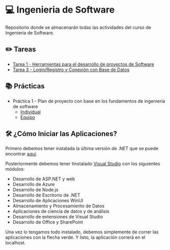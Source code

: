 # 💻 Ingenieria de Software
Repositorio donde se almacenarán todas las actividades del curso de Ingeniería de Software.

## ✏️ Tareas
 - [Tarea 1 - Herramientas para el desarrollo de proyectos de Software](./Tarea1/)
 - [Tarea 3 - Login/Registro y Conexión con Base de Datos](./Tarea3/)

## 📚 Prácticas
 - Práctica 1 - Plan de proyecto con base en los fundamentos de ingeniería de software
    - [Individual](./Practica1/)
    - [Equipo](https://github.com/archykuroko/ProyectoIngenieriaSoftware)

## 🛠️ ¿Cómo Iniciar las Aplicaciones?
Primero debemos tener instalada la última versión de .NET que se puede encontrar [aquí](https://dotnet.microsoft.com/es-es/).

Posteriormente debemos tener tinstalado [Visual Studio](https://visualstudio.microsoft.com/es/) con los siguientes módulos:
 - Desarrollo de ASP.NET y web
 - Desarrollo de Azure
 - Desarrollo de Node.js
 - Desarrollo de Escritorio de .NET
 - Desarrollo de Aplicaciones WinUI
 - Almacenamiento y Procesamiento de Datos
 - Aplicaciones de ciencia de datos y de análisis
 - Desarrollo de extensiones de Visual Studio
 - Desarrollo de Office y SharePoint

Una vez lo tengamos todo instalado, debemos simplemente de correr las aplicaciones con la flecha verde. Y listo, la aplicación correrá en el localhost.
